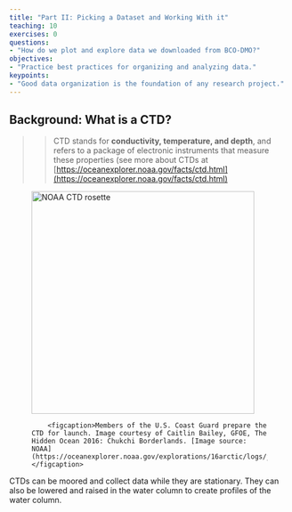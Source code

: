 ```yaml
---
title: "Part II: Picking a Dataset and Working With it"
teaching: 10
exercises: 0
questions:
- "How do we plot and explore data we downloaded from BCO-DMO?"
objectives:
- "Practice best practices for organizing and analyzing data."
keypoints:
- "Good data organization is the foundation of any research project."
---
```



## Background: What is a CTD?

>> CTD stands for **conductivity, temperature, and depth**, and refers to a package of electronic instruments that measure these properties (see more about CTDs at  [https://oceanexplorer.noaa.gov/facts/ctd.html](https://oceanexplorer.noaa.gov/facts/ctd.html)


<figure>
        <img src="https://oceanexplorer.noaa.gov/explorations/16arctic/logs/july24/media/coastguardctd_hires.jpg" alt="NOAA CTD rosette" width="400px"/>
          
        <figcaption>Members of the U.S. Coast Guard prepare the CTD for launch. Image courtesy of Caitlin Bailey, GFOE, The Hidden Ocean 2016: Chukchi Borderlands. [Image source: NOAA](https://oceanexplorer.noaa.gov/explorations/16arctic/logs/july24/july24.html)</figcaption>
</figure>

CTDs can be moored and collect data while they are stationary. They can also be lowered and raised in the water column to create profiles of the water column.
